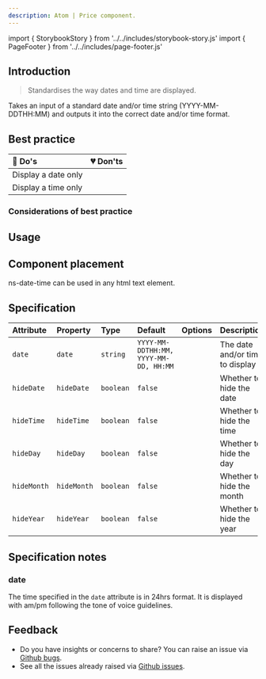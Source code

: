 ```yaml
---
description: Atom | Price component.
---
```


import { StorybookStory } from '../../includes/storybook-story.js'
import { PageFooter } from '../../includes/page-footer.js'

## Introduction

> Standardises the way dates and time are displayed.

Takes an input of a standard date and/or time string (YYYY-MM-DDTHH:MM) and outputs it into the correct date and/or time format.

## Best practice

| 💚 Do's | 💔 Don'ts |
| :---  | :---  |
| Display a date only |  |
| Display a time only |  |


### Considerations of best practice



## Usage

<StorybookStory story="components-ns-date-time--standard"></StorybookStory>

## Component placement

ns-date-time can be used in any html text element.

## Specification

| Attribute | Property | Type | Default | Options | Description |
| :--- | :--- | :--- | :--- | :--- |-------------|
| `date` | `date` | `string` | `YYYY-MM-DDTHH:MM, YYYY-MM-DD, HH:MM` | | The date and/or time to display |
| `hideDate` | `hideDate` | `boolean` | `false` | | Whether to hide the date |
| `hideTime` | `hideTime` | `boolean` | `false` | | Whether to hide the time |
| `hideDay` | `hideDay` | `boolean` | `false` | | Whether to hide the day |
| `hideMonth` | `hideMonth` | `boolean` | `false` | | Whether to hide the month |
| `hideYear` | `hideYear` | `boolean` | `false` | | Whether to hide the year |

## Specification notes

### date

The time specified in the `date` attribute is in  24hrs format. It is displayed with am/pm following the tone of voice guidelines. 

## Feedback

* Do you have insights or concerns to share? You can raise an issue via [Github bugs](https://github.com/ConnectedHomes/nucleus/issues/new?assignees=&labels=Bug&template=a--bug-report.md&title=[bug]%20[ns-price]).
* See all the issues already raised via [Github issues](https://github.com/connectedHomes/nucleus/issues?utf8=%E2%9C%93&q=is%3Aopen+is%3Aissue+label%3ABug+[ns-price]).

<PageFooter></PageFooter>
